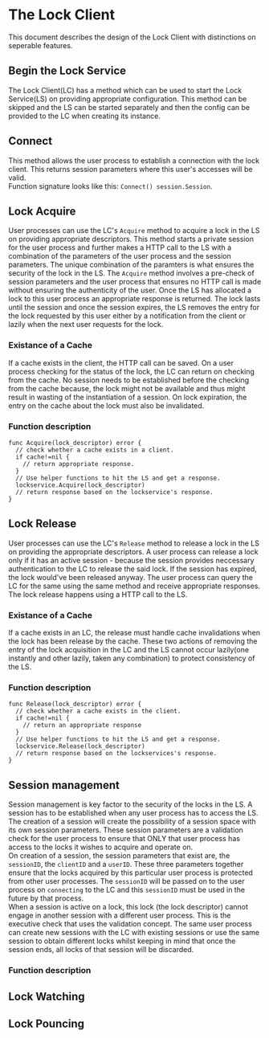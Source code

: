 # The Lock Client

This document describes the design of the Lock Client with distinctions on seperable features.

## Begin the Lock Service
The Lock Client(LC) has a method which can be used to start the Lock Service(LS) on providing appropriate configuration. This method can be skipped and the LS can be started separately and then the config can be provided to the LC when creating its instance.

## Connect
This method allows the user process to establish a connection with the lock client. This returns session parameters where this user's accesses will be valid.  
Function signature looks like this: `Connect() session.Session`. 

## Lock Acquire
User processes can use the LC's `Acquire` method to acquire a lock in the LS on providing appropriate descriptors. This method starts a private session for the user process and further makes a HTTP call to the LS with a combination of the parameters of the user process and the session parameters. The unique combination of the paramters is what ensures the security of the lock in the LS. The `Acquire` method involves a pre-check of session parameters and the user process that ensures no HTTP call is made without ensuring the authenticity of the user. Once the LS has allocated a lock to this user process an appropriate response is returned. 
  The lock lasts until the session and once the session expires, the LS removes the entry for the lock requested by this user either by a notification from the client or lazily when the next user requests for the lock.  

### Existance of a Cache
If a cache exists in the client, the HTTP call can be saved. On a user process checking for the status of the lock, the LC can return on checking from the cache. No session needs to be established before the checking from the cache because, the lock might not be available and thus might result in wasting of the instantiation of a session.
  On lock expiration, the entry on the cache about the lock must also be invalidated.  
  
### Function description

```
func Acquire(lock_descriptor) error {
  // check whether a cache exists in a client.
  if cache!=nil {
    // return appropriate response.
  }
  // Use helper functions to hit the LS and get a response.
  lockservice.Acquire(lock_descriptor)
  // return response based on the lockservice's response.
}
```

## Lock Release
User processes can use the LC's `Release` method to release a lock in the LS on providing the appropriate descriptors. A user process can release a lock only if it has an active session - because the session provides neccessary authentication to the LC to release the said lock. If the session has expired, the lock would've been released anyway. The user process can query the LC for the same using the same method and receive appropriate responses. The lock release happens using a HTTP call to the LS.

### Existance of a Cache
If a cache exists in an LC, the release must handle cache invalidations when the lock has been release by the cache. These two actions of removing the entry of the lock acquisition in the LC and the LS cannot occur lazily(one instantly and other lazily, taken any combination) to protect consistency of the LS.

### Function description

```
func Release(lock_descriptor) error {
  // check whether a cache exists in the client.
  if cache!=nil {
    // return an appropriate response
  }
  // Use helper functions to hit the LS and get a response.
  lockservice.Release(lock_descriptor)
  // return response based on the lockservices's response.
}
```

## Session management
Session management is key factor to the security of the locks in the LS. A session has to be established when any user process has to access the LS. The creation of a session will create the possibility of a session space with its own session parameters. These session parameters are a validation check for the user process to ensure that ONLY that user process has access to the locks it wishes to acquire and operate on.  
  On creation of a session, the session parameters that exist are, the `sessionID`, the `clientID` and a `userID`. These three parameters together ensure that the locks acquired by this particular user process is protected from other user processes. The `sessionID` will be passed on to the user process on `connecting` to the LC and this `sessionID` must be used in the future by that process.   
   When a session is active on a lock, this lock (the lock descriptor) cannot engage in another session with a different user process. This is the executive check that uses the validation concept. The same user process can create new sessions with the LC with existing sessions or use the same session to obtain different locks whilst keeping in mind that once the session ends, all locks of that session will be discarded.
   
### Function description


## Lock Watching

## Lock Pouncing

